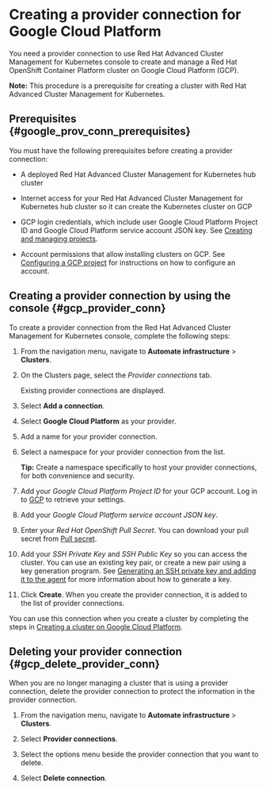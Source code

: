 # Creating a provider connection for Google Cloud Platform

You need a provider connection to use Red Hat Advanced Cluster Management for Kubernetes console to create and manage a Red Hat OpenShift Container Platform cluster on Google Cloud Platform (GCP).

**Note:** This procedure is a prerequisite for creating a cluster with Red Hat Advanced Cluster Management for Kubernetes.

## Prerequisites {#google_prov_conn_prerequisites}

You must have the following prerequisites before creating a provider connection:

* A deployed Red Hat Advanced Cluster Management for Kubernetes hub cluster

* Internet access for your Red Hat Advanced Cluster Management for Kubernetes hub cluster so it can create the Kubernetes cluster on GCP

* GCP login credentials, which include user Google Cloud Platform Project ID and Google Cloud Platform service account JSON key. See [Creating and managing projects](https://cloud.google.com/resource-manager/docs/creating-managing-projects).

* Account permissions that allow installing clusters on GCP. See [Configuring a GCP project](https://docs.openshift.com/container-platform/4.3/installing/installing_gcp/installing-gcp-account.html) for instructions on how to configure an account.

## Creating a provider connection by using the console {#gcp_provider_conn}

To create a provider connection from the Red Hat Advanced Cluster Management for Kubernetes console, complete the following steps:

1. From the navigation menu, navigate to **Automate infrastructure** > **Clusters**.

2. On the Clusters page, select the *Provider connections* tab.

   Existing provider connections are displayed.

3. Select **Add a connection**.

4. Select **Google Cloud Platform** as your provider.

5. Add a name for your provider connection.

6. Select a namespace for your provider connection from the list.

   **Tip:** Create a namespace specifically to host your provider connections, for both convenience and security.

7. Add your *Google Cloud Platform Project ID* for your GCP account. Log in to [GCP](https://console.cloud.google.com/apis/credentials/serviceaccountkey) to retrieve your settings.

8. Add your *Google Cloud Platform service account JSON key*.

9. Enter your *Red Hat OpenShift Pull Secret*. You can download your pull secret from [Pull secret](https://cloud.redhat.com/openshift/install/pull-secret).

10. Add your *SSH Private Key* and *SSH Public Key* so you can access the cluster. You can use an existing key pair, or create a new pair using a key generation program. See [Generating an SSH private key and adding it to the agent](https://docs.openshift.com/container-platform/4.3/installing/installing_gcp/installing-gcp-default.html) for more information about how to generate a key.

11. Click **Create**. When you create the provider connection, it is added to the list of provider connections.

You can use this connection when you create a cluster by completing the steps in [Creating a cluster on Google Cloud Platform](create_google.md).

## Deleting your provider connection {#gcp_delete_provider_conn}

When you are no longer managing a cluster that is using a provider connection, delete the provider connection to protect the information in the provider connection.

1. From the navigation menu, navigate to **Automate infrastructure** > **Clusters**.

2. Select **Provider connections**.

3. Select the options menu beside the provider connection that you want to delete.

4. Select **Delete connection**.
